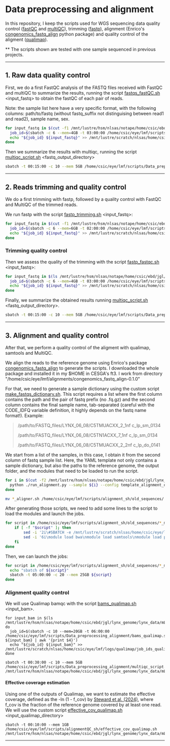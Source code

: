 # Data preprocessing and alignment

In this repository, I keep the scripts used for WGS sequencing data quality control ([fastQC](https://www.bioinformatics.babraham.ac.uk/projects/fastqc/) and [multiQC](https://multiqc.info/docs/)), trimming ([fastp](https://github.com/OpenGene/fastp)), alignment (Enrico's [congenomics_fastq_align](https://github.com/Enricobazzi/congenomics_fastq_align) python package) and quality control of the aligment ([qualimap](http://qualimap.conesalab.org/doc_html/analysis.html)).

** The scripts shown are tested with one sample sequenced in previous projects.

---

## 1. Raw data quality control

First, we do a first FastQC analysis of the FASTQ files received with FastQC and multiQC to summarize the results, running the script [fastqs_fastQC.sh](https://github.com/luciamayorf/Data_preprocessing_alignment/blob/main/scripts/fastqs_fastQC.sh) <input_fastq> to obtain the fastQC of each pair of reads.

Note: the sample list here have a very specific format, with the following columns: path/to/fastq (without fastq_suffix not distinguising between read1 and read2), sample name, sex.

```bash
for input_fastq in $(cut -f1 /mnt/lustre/hsm/nlsas/notape/home/csic/ebd/jgl/lynx_genome/lynx_data/FASTQ_files/fastq_paths_samples_list_old_sequences.txt); do
  job_id=$(sbatch -c 6 --mem=4GB -t 03:00:00 /home/csic/eye/lmf/scripts/Data_preprocessing_alignment/fastqs_fastQC.sh ${input_fastq} | awk '{print $4}')
  echo "${job_id} ${input_fastq}" >> /mnt/lustre/scratch/nlsas/home/csic/eye/lmf/logs/fastqc/job_ids_fastqc_old_sequences.txt
done
```

Then we summarize the results with multiqc, running the script [multiqc_script.sh](https://github.com/luciamayorf/Data_preprocessing_alignment/blob/main/scripts/multiqc_script.sh) <fastq_output_directory>

```bash
sbatch -t 00:15:00 -c 10 --mem 5GB /home/csic/eye/lmf/scripts/Data_preprocessing_alignment/multiqc_script.sh /mnt/lustre/hsm/nlsas/notape/home/csic/ebd/jgl/lynx_genome/lynx_data/FASTQ_files/genome_proyect_backup/fastq_genome_project/fastqc
```

---

## 2. Reads trimming and quality control

We do a first trimming with fastp, followed by a quality control with FastQC and MultiQC of the trimmed reads.

We run fastp with the script [fastp_trimming.sh](https://github.com/luciamayorf/Data_preprocessing_alignment/blob/main/scripts/fastp_trimming.sh) <input_fastq>:
```bash
for input_fastq in $(cut -f1 /mnt/lustre/hsm/nlsas/notape/home/csic/ebd/jgl/lynx_genome/lynx_data/FASTQ_files/fastq_paths_samples_list_old_sequences.txt); do
  job_id=$(sbatch -c 6 --mem=6GB -t 02:00:00 /home/csic/eye/lmf/scripts/Data_preprocessing_alignment/fastp_trimming.sh ${input_fastq} | awk '{print $4}')
  echo "${job_id} ${input_fastq}" >> /mnt/lustre/scratch/nlsas/home/csic/eye/lmf/logs/fastp/job_ids_fastp_old_sequences.txt
done
```

### Trimming quality control

Then we assess the quality of the trimming with the script [fastp_fastqc.sh](https://github.com/luciamayorf/Data_preprocessing_alignment/blob/main/scripts/fastp_fastqc.sh) <input_fastq>:

```bash
for input_fastq in $(ls /mnt/lustre/hsm/nlsas/notape/home/csic/ebd/jgl/lynx_genome/lynx_data/FASTQ_files/genome_proyect_backup/fastq_genome_project/fastp/*.fastp.fastq.gz); do
  job_id=$(sbatch -c 6 --mem=4GB -t 03:00:00 /home/csic/eye/lmf/scripts/Data_preprocessing_alignment/fastp_fastqc.sh ${input_fastq} | awk '{print $4}')
  echo "${job_id} ${input_fastq}" >> /mnt/lustre/scratch/nlsas/home/csic/eye/lmf/logs/fastqc/job_ids_fastqc_old_sequences.txt
done
```

Finally, we summarize the obtained results running [multiqc_script.sh](https://github.com/luciamayorf/Data_preprocessing_alignment/blob/main/scripts/multiqc_script.sh) <fastq_output_directory>.

```bash
sbatch -t 00:15:00 -c 10 --mem 5GB /home/csic/eye/lmf/scripts/Data_preprocessing_alignment/multiqc_script.sh /mnt/lustre/hsm/nlsas/notape/home/csic/ebd/jgl/lynx_genome/lynx_data/FASTQ_files/genome_proyect_backup/fastq_genome_project/fastp/fastqc
```

---

## 3. Alignment and quality control

After that, we perform a quality control of the aligment with qualimap, samtools and MultiQC.

We align the reads to the reference genome using Enrico's package [congenomics_fastq_align](https://github.com/Enricobazzi/congenomics_fastq_align) to generate the scripts. I downloaded the whole package and installed it in my $HOME in CESGA's ft3. I work from directory "/home/csic/eye/lmf/alignments/congenomics_fastq_align-0.1.0"

For that, we need to generate a sample dictionary using the custom script [make_fastqs_dictionary.sh](https://github.com/luciamayorf/Data_preprocessing_alignment/blob/main/scripts/make_fastqs_dictionary.sh). This script requires a list where the first column contains the path and the pair of fastq prefix (no .fq.gz) and the second column contains the final sample name, tab-separated (careful with the CODE_IDFQ variable definition, it highly depends on the fastq name format!). Example:

> /path/to/FASTQ_files/LYNX_06_08/C5TMUACXX_2_1nf     c_lp_sm_0134
>
> /path/to/FASTQ_files/LYNX_06_08/C5TN1ACXX_7_1nf     c_lp_sm_0134
> 
> /path/to/FASTQ_files/LYNX_06_08/C5TMUACXX_2_2nf     c_lp_do_0141


We start from a list of the samples, in this case, I obtain it from the second column of fastq sample list. Here, the YAML template not only contains a sample dictionary, but also the paths to the reference genome, the output folder, and the modules that need to be loaded to run the script.

```bash
for i in $(cut -f2 /mnt/lustre/hsm/nlsas/notape/home/csic/ebd/jgl/lynx_genome/lynx_data/FASTQ_files/fastq_paths_samples_list_old_sequences.txt | sort -u); do
  python ./run_alignment.py --sample ${i} --config template_alignment_old_sequences.yml --test
done

mv *_aligner.sh /home/csic/eye/lmf/scripts/alignment_sh/old_sequences/
```

After generating those scripts, we need to add some lines to the script to load the modules and launch the jobs.
```bash
for script in /home/csic/eye/lmf/scripts/alignment_sh/old_sequences/*_mLynPar1.2_ref_aligner.sh; do
    if [ -f "$script" ]; then
        sed -i '2i\#SBATCH -e /mnt/lustre/scratch/nlsas/home/csic/eye/lmf/logs/alignments/slurm-%j.err\n#SBATCH -o /mnt/lustre/scratch/nlsas/home/csic/eye/lmf/logs/alignments/slurm-%j.out\n' "$script"
        sed -i '6i\module load bwa\nmodule load samtools\nmodule load picard\nmodule load gatk/3.7-0-gcfedb67\n' "$script"
    fi
done
```

Then, we can launch the jobs:
```bash
for script in /home/csic/eye/lmf/scripts/alignment_sh/old_sequences/*_mLynPar1.2_ref_aligner.sh; do
  echo "sbatch of ${script}"
  sbatch -t 05:00:00 -c 20 --mem 25GB ${script}    
done
```

### Alignment quality control

We will use Qualimap bamqc with the script [bams_qualimap.sh](https://github.com/luciamayorf/Data_preprocessing_alignment/blob/main/scripts/bams_qualimap.sh) <input_bam>. 

```{bash}
for input_bam in $(ls /mnt/lustre/hsm/nlsas/notape/home/csic/ebd/jgl/lynx_genome/lynx_data/mLynPar1.2_ref_bams/old_sequences/*_mLynPar1.2_ref_sorted_rg_merged_sorted_rmdup_indelrealigner.bam); do
  job_id=$(sbatch -c 10 --mem=20GB -t 06:00:00 /home/csic/eye/lmf/scripts/Data_preprocessing_alignment/bams_qualimap.sh ${input_bam} | awk '{print $4}')
  echo "${job_id} ${input_bam}" >> /mnt/lustre/scratch/nlsas/home/csic/eye/lmf/logs/qualimap/job_ids_qualimap_old_sequences.txt
done

sbatch -t 00:30:00 -c 10 --mem 5GB /home/csic/eye/lmf/scripts/Data_preprocessing_alignment/multiqc_script.sh /mnt/lustre/hsm/nlsas/notape/home/csic/ebd/jgl/lynx_genome/lynx_data/mLynPar1.2_ref_bams/old_sequences/qualimap_output
```

#### Effective coverage estimation

Using one of the outputs of Qualimap, we want to estimate the effective coverage, defined as the -ln (1 - f_cov) by [Steward et al. (2024)](https://www.biorxiv.org/content/10.1101/2024.01.30.578044v1), where f_cov is the fraction of the reference genome covered by at least one read. We will use the custom script [effective_cov_qualimap.sh](https://github.com/luciamayorf/Data_preprocessing_alignment/blob/main/scripts/effective_cov_qualimap.sh) <input_qualimap_directory>

```{bash}
sbatch -t 00:10:00 --mem 1GB /home/csic/eye/lmf/scripts/alignmentQC_sh/effective_cov_qualimap.sh /mnt/lustre/hsm/nlsas/notape/home/csic/ebd/jgl/lynx_genome/lynx_data/mLynPar1.2_ref_bams/pool_epil_all/qualimap_outpu
```


---
